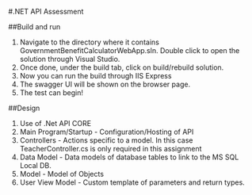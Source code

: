 #.NET API Assessment

##Build and run
1. Navigate to the directory where it contains GovernmentBenefitCalculatorWebApp.sln. Double click to open the solution through Visual Studio.
2. Once done, under the build tab, click on build/rebuild solution.
3. Now you can run the build through IIS Express
4. The swagger UI will be shown on the browser page.
5. The test can begin!

##Design
1. Use of .Net API CORE
2. Main Program/Startup - Configuration/Hosting of API
3. Controllers - Actions specific to a model. In this case TeacherController.cs is only required in this assignment
4. Data Model - Data models of database tables to link to the MS SQL Local DB.
5. Model - Model of Objects 
6. User View Model - Custom template of parameters and return types.